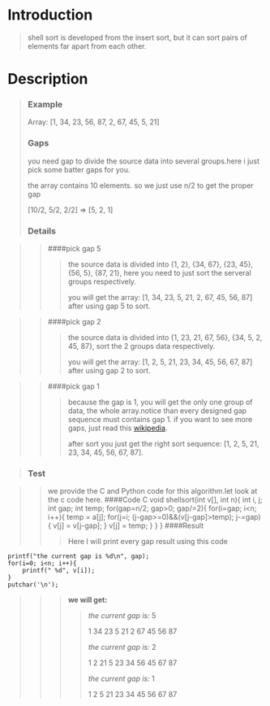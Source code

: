 # Introduction
	
>shell sort is developed from the insert sort, but it can sort pairs of elements far apart from each other.

# Description
	
>### Example
> Array:  [1, 34, 23, 56, 87, 2, 67, 45, 5, 21]
>### Gaps
> you need gap to divide the source data into several groups.here i just pick some batter gaps for you.
>
> the array contains 10 elements. so we just use n/2 to get the proper gap
>
> [10/2, 5/2, 2/2]  => [5, 2, 1]
>### Details
>

>> ####pick gap 5
>>> the source data is divided into {1, 2}, {34, 67}, {23, 45}, {56, 5}, {87, 21}, here you need to just sort the serveral groups respectively.
>>>
>>> you will get the array:    [1, 34, 23, 5, 21, 2, 67, 45, 56, 87] after using gap 5 to sort.

>> ####pick gap 2
>>> the source data is divided into {1, 23, 21, 67, 56}, {34, 5, 2, 45, 87}, sort the 2 groups data respectively. 
>>>
>>> you will get the array:    [1, 2, 5, 21, 23, 34, 45, 56, 67, 87] after using gap 2 to sort.

>> ####pick gap 1
>>> because the gap is 1, you will get the only one group of data, the whole array.notice than every designed gap sequence must contains gap 1.
if you want to see more gaps, just read this [wikipedia](https://en.wikipedia.org/wiki/Shellsort).
>>>
>>> after sort you just get the right sort sequence: [1, 2, 5, 21, 23, 34, 45, 56, 67, 87].

>### Test

>>  we provide the C and Python code for this algorithm.let look at the c code here.
>>####Code C
        void shellsort(int v[], int n){
            int i, j;
            int gap;
            int temp;
            for(gap=n/2; gap>0; gap/=2){
                for(i=gap; i<n; i++){
                    temp = a[j];
                    for(j=i; (j-gap>=0)&&(v[j-gap]>temp); j-=gap){
                        v[j] = v[j-gap];
                    }
                    v[j] = temp;
                }
            }
        }
>>####Result
>>> Here I will print every gap result using this code
>>>
    printf("the current gap is %d\n", gap);
    for(i=0; i<n; i++){
        printf(" %d", v[i]);
    }
    putchar('\n');
>>>
>>> **we will get:**
>>>> *the current gap is:* 5
>>>>
>>>>  1 34 23 5 21 2 67 45 56 87
>>>>
>>>> *the current gap is:* 2
>>>>
>>>>  1 2 21 5 23 34 56 45 67 87
>>>>
>>>> *the current gap is:* 1
>>>>
>>>> 1 2 5 21 23 34 45 56 67 87



  
	
